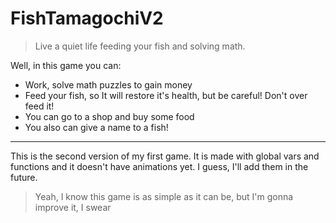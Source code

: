 # FishTamagochiV2

> Live a quiet life feeding your fish and solving math.

Well, in this game you can:

* Work, solve math puzzles to gain money
* Feed your fish, so It will restore it's health, but be careful! Don't over feed it!
* You can go to a shop and buy some food
* You also can give a name to a fish!

---

This is the second version of my first game. It is made with global vars and functions and it doesn't have animations yet. I guess, I'll add them in the future.

> Yeah, I know this game is as simple as it can be, but I'm gonna improve it, I swear
